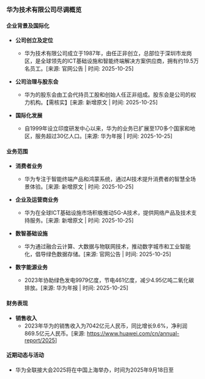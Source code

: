 ### 华为技术有限公司尽调概览

#### 企业背景及国际化

- **公司创立及定位**
  - 华为技术有限公司成立于1987年，由任正非创立，总部位于深圳市龙岗区，是全球领先的ICT基础设施和智能终端解决方案供应商，拥有约19.5万名员工。[来源: 官网公告 | 时间: 2025-10-25]

- **公司治理与股东会**
  - 华为的股东会由工会代持员工股和创始人任正非组成。股东会是公司的权力机构。【需核实】[来源: 新增原文 | 时间: 2025-10-25]

- **国际化发展**
  - 自1999年设立印度研发中心以来，华为的业务已扩展至170多个国家和地区，服务超过30亿人口。[来源: 华为年报 | 时间: 2025-10-25]

#### 业务范围

- **消费者业务**
  - 华为专注于智能终端产品和鸿蒙系统，通过AI技术提升消费者的智慧全场景体验。[来源: 新增原文 | 时间: 2025-10-25]

- **企业及运营商业务**
  - 华为在全球ICT基础设施市场积极推动5G-A技术，提供网络产品及技术支持服务。[来源: 新增原文 | 时间: 2025-10-25]

- **数智基础设施**
  - 华为通过融合云计算、大数据与物联网技术，推动数字城市和工业智能化，倡导绿色数据存储。[来源: 官网公告 | 时间: 2025-10-25]

- **数字能源业务**
  - 2023年协助绿色发电9979亿度，节电461亿度，减少4.95亿吨二氧化碳排放。[来源: 华为年报 | 时间: 2025-10-25]

#### 财务表现

- **销售收入**
  - 2023年华为的销售收入为7042亿元人民币，同比增长9.6%，净利润869.5亿元人民币。[来源: https://www.huawei.com/cn/annual-report/2025]

#### 近期动态与活动

- 华为全联接大会2025将在中国上海举办，时间为2025年9月18日至